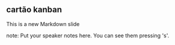 ##  cartão kanban

This is a new Markdown slide

note:
    Put your speaker notes here.
    You can see them pressing 's'.
